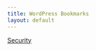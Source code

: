 ```yaml
---
title: WordPress Bookmarks
layout: default
---
```


[Security](https://wordpress.org/about/security/ "Security &#124; WordPress.org")
